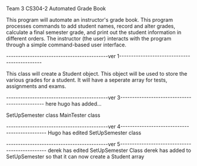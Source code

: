 Team 3
CS304-2
Automated Grade Book

This program will automate an instructor's grade book. This program processes commands to add
student names, record and alter grades, calculate a final semester grade, and print out the
student information in different orders. The instructor (the user) interacts with the program
through a simple command-based user interface.



-------------------------------------------ver 1---------------------------------------------

This class will create a Student object. This object will be used to store the various grades
for a student. It will have a seperate array for tests, assignments and exams.



-------------------------------------------ver 3----------------------------------------------
here hugo has added...

SetUpSemester class
MainTester class


-------------------------------------------ver 4----------------------------------------------
Hugo has edited SetUpSemester class



-------------------------------------------ver 5-----------------------------------------------
derek has edited SetUpSemester Class
derek has added to SetUpSemester so that it can now create a Student array